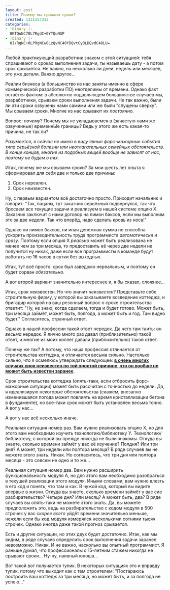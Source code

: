 ```yaml
---
layout: post
title: Почему мы срываем сроки?
created: 1331157312
categories:
- !binary |-
  0KTQuNC70L7RgdC+0YTQuNGP
- !binary |-
  0J/RgNC+0LPRgNCw0LzQvNC40YDQvtCy0LDQvdC40LU=
---
```

Любой практикующий разработчик знаком с этой ситуацией: тебя спрашивают о сроках выполнения задачи, ты называешь дату - а потом срок срывается. Не важно, на несколько ли дней, недель или месяцев, это уже детали. Важно другое...

Реалии бизнеса (а большинство из нас заняты именно в сфере коммерческой разработки ПО) неотделимы от времени. Однако факт остаётся фактом: в абсолютно подавляющем большинстве случаев мы, разработчики, срываем сроки выполнения задачи. Не так важно, были ли эти сроки озвучены нами самими или же были "спущены сверху". Мы срываем сроки. Многие из нас срывают их <em>постоянно</em>.

Вопрос: <em>почему</em>? Почему мы не укладываемся в (зачастую нами же озвученные) временнЫе границы? Ведь у этого же есть какая-то причина, не так ли?

<em>Разумеется, я сейчас не имею в виду явные форс-мажорные события типа серьёзной болезни или неотлагательных семейных обстоятельств. В конце концов, многие из подобных вещей вообще не зависят от нас, поэтому не будем о них.</em>

Итак, почему же мы срываем сроки? За мои шесть лет опыта я сформировал для себя две и только две причины:
<ol>
  <li>Срок нереален.</li>
  <li>Срок неизвестен.</li>
</ol>

Ну, с первым вариантом всё достаточно просто. Приходит начальник и говорит: "Так, пацаны, тут заказчик серьёзный подвернулся, так что бросаем все текущие задачи и реализуем в нашей системе опцию X. Заказчик заключит с нами договор на лимон баксов, если мы выполним это за две недели. Так что вперёд, надо сделать кровь из носа!"

Однако ни лимон баксов, ни иная денежная сумма не способна ускорить производительность труда программиста <em>автоматически и сразу</em>. Поэтому если опция X <em>реально</em> может быть реализована не менее чем за три месяца, то предоставить её через две недели не получится ну никак, даже если все программисты в команде будут работать по 16 часов в сутки без выходных.

Итак, тут всё просто: срок был заведомо нереальным, и поэтому он будет сорван <em>обязательно</em>.

А вот второй вариант значительно интереснее и, я бы сказал, сложнее...

Итак, срок неизвестен. Но что значит <em>неизвестен</em>? Представьте себе строительную фирму, у которой вы заказываете возведение коттеджа, и бригадир которой на ваш резонный вопрос о сроке строительства ответит: "Ну, не знаю, когда сделаем, тогда и будет готово. Может быть, три месяца займёт, может быть, полгода, а может быть и год. Там видно будет." Согласитесь, странный ответ.

Однако в нашей профессии такой ответ нередок. Да чего там таить: он <em>весьма</em> нередок. Я лично много раз давал (приблизительно) такой ответ, и многие из моих коллег давали (приблизительно) такой ответ.

Почему же так? А потому, что наша профессия отличается от строительства коттеджа, и отличается весьма сильно. Настолько сильно, что я осмелюсь утверждать следующее: <strong><ins>в очень многих случаях срок неизвестен по той простой причине, что он вообще не может быть известен заранее</ins></strong>.

Срок строительства коттеджа (опять-таки, если отбросить форс-мажорные ситуации) может быть рассчитан с точностью до недели. Да, я идеализирую некоторые обстоятельства (скажем, внезапно изменившаяся погода может повлиять на время кристаллизации бетона в фундаменте), но всё-таки срок может быть установлен весьма точно. А вот у нас...

А вот у нас всё несколько иначе.

Реальная ситуация номер раз. Вам нужно реализовать опцию X, но для этого вам необходимо изучить технологию/библиотеку Y. Технологию/библиотеку, с которой вы прежде никогда не были знакомы. Откуда вы знаете, сколько времени займёт у вас её изучение? Полдня? Или три дня? А может, три недели или полтора месяца? В ряде случаев вы не можете этого знать. Никак. Но согласитесь, что три дня или полтора месяца - это совсем не одно и то же...

Реальная ситуация номер два. Вам нужно расширить функциональность модуля A, но для этого вам необходимо разобраться в текущей реализации этого модуля. Иными словами, вам нужно влезть в его код и понять, что там и как. В чужой код, который вы видите впервые в жизни. Откуда вы знаете, сколько времени займёт у вас сие разбирательство? Четыре дня? Или месяц? А может быть, два? В ряде случаев вы опять-таки не можете этого знать. Да, вы можете предположить это, ведь на разбирательство с кодом модуля в 500 строчек у вас <em>скорее всего</em> уйдёт времени значительно меньше, нежели если бы код модуля измерялся несколькими сотнями тысяч строчек. Однако иногда даже такой прогноз срывается.

Есть и другие ситуации, но этих двух будет достаточно. Итак, как мы видим, в ряде случаев определить срок выполнения задачи заранее невозможно. Никак. И не важно, насколько вы опытный программист. Я раньше думал, что профессионалы с 15-летним стажем никогда не срывают сроки... Ну-ну, наивный юноша...

Вот такой вот получается тупик. В некоторых ситуациях это и вправду тупик, потому что выходит как с тем строителем: "Постараюсь построить ваш коттедж за три месяца, но может быть, и за полгода не успею..."
